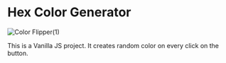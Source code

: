 # Hex Color Generator

![Color Flipper(1)](https://user-images.githubusercontent.com/44940208/177605527-02f2954c-5ee1-4ffd-a619-91a544ca2784.png)

This is a Vanilla JS project. It creates random color on every click on the button.
